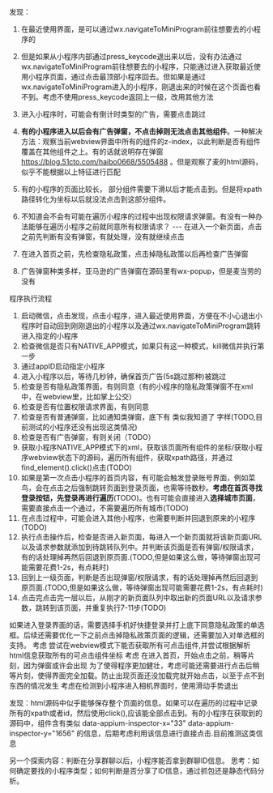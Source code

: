 发现：
1. 在最近使用界面，是可以通过wx.navigateToMiniProgram前往想要去的小程序的
2. 但是如果从小程序内部通过press_keycode退出来以后，没有办法通过wx.navigateToMiniProgram前往想要去的小程序，只能通过进入获取最近使用小程序页面，通过点击最顶部小程序回去。但如果是通过wx.navigateToMiniProgram进入的小程序，刚退出来的时候在这个页面也看不到。考虑不使用press_keycode返回上一级，改用其他方法

1. 进入小程序时，可能会有倒计时类型的广告，需要点击跳过
2. **有的小程序进入以后会有广告弹窗，不点击掉则无法点击其他组件**。一种解决方法：观察当前webview界面中所有的组件的z-index，以此判断是否有组件覆盖在其他组件之上。有的话就说明存在弹窗 https://blog.51cto.com/haibo0668/5505488 。但是观察了麦的html源码，似乎不能根据以上特征进行匹配
3. 有的小程序的页面比较长， 部分组件需要下滑以后才能点击到。但是将xpath路径转化为坐标以后就没法点击到这部分组件。
4. 不知道会不会有可能在遍历小程序的过程中出现权限请求弹窗。有没有一种办法能够在遍历小程序之前就同意所有权限请求？ --- 在进入一个新页面，点击之前先判断有没有弹窗，有就处理，没有就继续点击
5. 在进入首页之前，先检查隐私政策，点击掉隐私政策以后再检查广告弹窗
6. 广告弹窗种类多样，亚马逊的广告弹窗在源码里有wx-popup，但是麦当劳的没有

程序执行流程
1. 启动微信，点击发现，点击小程序，进入最近使用界面，方便在不小心退出小程序时自动回到刚刚退出的小程序以及通过wx.navigateToMiniProgram跳转进入指定的小程序
2. 检查微信是否只有NATIVE_APP模式，如果只有这一种模式，kill微信并执行第一步
3. 通过appID启动指定小程序
4. 进入小程序以后，等待几秒钟，确保首页广告(5s跳过那种)被跳过
5. 检查是否有隐私政策界面，有则同意（有的小程序的隐私政策弹窗不在xml中，在webview里，比如掌上公交）
6. 检查是否有位置权限请求界面，有则同意
7. 检查是否有普通弹窗，比如通知类弹窗，底下有 类似我知道了 字样(TODO,目前测试的小程序还没有出现这类情况)
8. 检查是否有广告弹窗，有则关闭（TODO）
9. 获取小程序NATIVE_APP模式下的xml，获取该页面所有组件的坐标/获取小程序webview状态下的源码，遍历所有组件，获取xpath路径，并通过find_element().click()点击(TODO)
10. 如果是第一次点击小程序的首页内容，有可能会触发登录账号界面，例如菜鸟，会在点击之后强制跳转页面到登录页面，也需等待数秒。**考虑在首页寻找登录按钮，先登录再进行遍历**(TODO)。也有可能会直接进入**选择城市页面**，需要直接点击一个通过，不需要遍历所有城市(TODO)
11. 在点击过程中，可能会进入其他小程序，也需要判断并回退到原来的小程序(TODO)
12. 执行点击操作后，检查是否进入新页面，每进入一个新页面就将该新页面URL以及请求参数就添加到待跳转队列中。并判断该页面是否有弹窗/权限请求，有的话处理掉再然后回退到原页面.(TODO,但是如果这么做，等待弹窗出现可能需要花费1-2s，有点耗时)
13. 回到上一级页面，判断是否出现弹窗/权限请求，有的话处理掉再然后回退到原页面.(TODO,但是如果这么做，等待弹窗出现可能需要花费1-2s，有点耗时)
14. 点击完点击完一层以后，从刚才的新页面队列中取出新的页面URL以及请求参数，跳转到该页面，并重复执行7-11步(TODO)



如果进入登录界面的话，需要选择手机好快捷登录并打上底下同意隐私政策的单选框。后续还需要优化一下之前点击掉隐私政策页面的逻辑，还需要加入对单选框的支持。
考虑 尝试在webview模式下能否获取所有可点击组件,并尝试根据解析html信息获取所有的可点击组件坐标
考虑 在进入首页，开始点击之前，稍等片刻，因为弹窗或许会出现
为了使得程序更加健壮，考虑可能还需要进行点击后稍等片刻，使得界面完全加载。防止出现页面还没加载完就开始点击，以至于点不到东西的情况发生
考虑在检测到小程序进入相机界面时，使用滑动手势退出

发现：html源码中似乎能够保存整个页面的信息。如果可以在遍历的过程中记录所有的xpath或者id，然后使用click(),应该能全部点击到。有的小程序在获取到的源码中，组件含有类似 data-appium-inspector-x="33" data-appium-inspector-y="1656" 的信息，后期考虑利用该信息进行直接点击.目前推测这类信息

另一个探索内容：判断在分享群聊以后，小程序能否拿到群聊ID信息。
思考：如何确定要找的小程序类型；如何判断是否分享了ID信息，通过抓包还是静态代码分析。